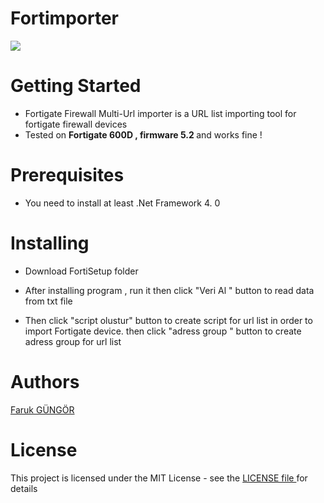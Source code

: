# Fortimporter
<img src="https://portforward.com/help/firewall-to-internet.jpg">

# Getting Started 
- Fortigate Firewall Multi-Url importer is a URL list importing tool for fortigate firewall devices  </br>
- Tested on <b>Fortigate 600D , firmware 5.2 </b>and works fine ! </br>

# Prerequisites

- You need to install at least .Net Framework 4. 0 

# Installing 
- Download FortiSetup folder   

- After installing program , run it then click "Veri Al " button to read data from txt file </br>
- Then click "script olustur" button to create script for url list in order to import Fortigate device. then click "adress group " button to create adress group for url list 

# Authors 

<a href="https://github.com/farcompen"> Faruk GÜNGÖR </a>

# License
This project is licensed under the MIT License - see the <a href="https://github.com/farcompen/Fortimporter/blob/master/LICENSE">LICENSE file </a> for details



